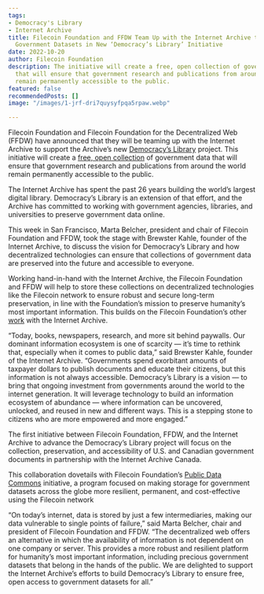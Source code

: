 ```yaml
---
tags:
- Democracy's Library
- Internet Archive
title: Filecoin Foundation and FFDW Team Up with the Internet Archive to Preserve
  Government Datasets in New ‘Democracy’s Library’ Initiative
date: 2022-10-20
author: Filecoin Foundation
description: The initiative will create a free, open collection of government data
  that will ensure that government research and publications from around the world
  remain permanently accessible to the public.
featured: false
recommendedPosts: []
image: "/images/1-jrf-dri7quysyfpqa5rpaw.webp"

---
```

Filecoin Foundation and Filecoin Foundation for the Decentralized Web (FFDW) have announced that they will be teaming up with the Internet Archive to support the Archive’s new [Democracy’s Library](https://blog.archive.org/2022/10/19/announcing-democracys-library/) project. This initiative will create a [free, open collection](https://archive.org/details/democracys-library) of government data that will ensure that government research and publications from around the world remain permanently accessible to the public.

The Internet Archive has spent the past 26 years building the world’s largest digital library. Democracy’s Library is an extension of that effort, and the Archive has committed to working with government agencies, libraries, and universities to preserve government data online.

This week in San Francisco, Marta Belcher, president and chair of Filecoin Foundation and FFDW, took the stage with Brewster Kahle, founder of the Internet Archive, to discuss the vision for Democracy’s Library and how decentralized technologies can ensure that collections of government data are preserved into the future and accessible to everyone.

Working hand-in-hand with the Internet Archive, the Filecoin Foundation and FFDW will help to store these collections on decentralized technologies like the Filecoin network to ensure robust and secure long-term preservation, in line with the Foundation’s mission to preserve humanity’s most important information. This builds on the Filecoin Foundation’s other [work](https://blog.archive.org/2021/04/01/filecoin-foundation-grants-50000-fil-to-the-internet-archive/) with the Internet Archive.

“Today, books, newspapers, research, and more sit behind paywalls. Our dominant information ecosystem is one of scarcity — it’s time to rethink that, especially when it comes to public data,” said Brewster Kahle, founder of the Internet Archive. “Governments spend exorbitant amounts of taxpayer dollars to publish documents and educate their citizens, but this information is not always accessible. Democracy’s Library is a vision — to bring that ongoing investment from governments around the world to the internet generation. It will leverage technology to build an information ecosystem of abundance — where information can be uncovered, unlocked, and reused in new and different ways. This is a stepping stone to citizens who are more empowered and more engaged.”

The first initiative between Filecoin Foundation, FFDW, and the Internet Archive to advance the Democracy’s Library project will focus on the collection, preservation, and accessibility of U.S. and Canadian government documents in partnership with the Internet Archive Canada.

This collaboration dovetails with Filecoin Foundation’s [Public Data Commons](https://fil.org/public-data/) initiative, a program focused on making storage for government datasets across the globe more resilient, permanent, and cost-effective using the Filecoin network

“On today’s internet, data is stored by just a few intermediaries, making our data vulnerable to single points of failure,” said Marta Belcher, chair and president of Filecoin Foundation and FFDW. “The decentralized web offers an alternative in which the availability of information is not dependent on one company or server. This provides a more robust and resilient platform for humanity’s most important information, including precious government datasets that belong in the hands of the public. We are delighted to support the Internet Archive’s efforts to build Democracy’s Library to ensure free, open access to government datasets for all.”